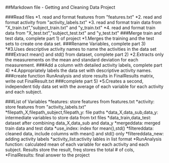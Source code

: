 ##Markdown file - Getting and Cleaning Data Project

###Read files 
*1. read and format features from "features.txt" 
*2. read and format activity from "activity_labels.txt" 
*3. read and format train data from "X_train.txt","subject_train.txt" and "y_train.txt"
*4. read and format train data from "X_test.txt","subject_test.txt" and "y_test.txt"
###Merge train and test data, complete part 1) of project
*1.Merges the training and the test sets to create one data set.
###Rename Variables, complete part 3) 
*#3.Uses descriptive activity names to name the activities in the data set
###Extract mean() and std() from dataset, complete part 2)
*2.Extracts only the measurements on the mean and standard deviation for each measurement. 
###Add a column with detailed activity labels, complete part 4)
*4.Appropriately labels the data set with descriptive activity names. 
###create function RunAnalysis and store results in FinalResults matrix, write out FinalResult.txt
###complete part 5)
*5.Creates a second, independent tidy data set with the average of each variable for each activity and each subject.

###List of Variables
*features: store features from features.txt
*activity: store features from "activity_labels.txt" 
*filepath_X,filepath_subject,filepath_y: file paths
*data_X,data_sub,data_y: intermediate variables to store data from txt files
*data_train,data_test: dataset after combining data_X,data_sub and data_y
*mergeddata: merged train data and test data
*use_index: index for mean(),std() 
*filtereddata: cleaned data, include columns with mean() and std() only
*filtereddata_new: adding activity labels
*activity_list:activity lables in list format
*RunAnalysis function: calculated mean of each variable for each activity and each subject. Results store the result, freq stores the total # of cols, 
*FinalResults: final answer to the project